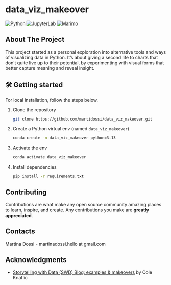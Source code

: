 # data_viz_makeover
![Python](https://img.shields.io/badge/python-3.13-blue.svg)
![JupyterLab](https://img.shields.io/badge/works%20with-JupyterLab-orange?logo=jupyter)
[![Marimo](https://img.shields.io/badge/marimo-v0.13.11-blue)](https://github.com/marimo-team/marimo)


## About The Project
This project started as a personal exploration into alternative tools and ways of visualizing data in Python. It’s about giving a second life to charts that don’t quite live up to their potential, by experimenting with visual forms that better capture meaning and reveal insight.

## 🛠️ Getting started
For local installation, follow the steps below.
1. Clone the repository
   ```sh
   git clone https://github.com/martidossi/data_viz_makeover.git
   ```
2. Create a Python virtual env (named `data_viz_makeover`)
   ```sh
   conda create -n data_viz_makeover python=3.13
   ```
3. Activate the env
   ```sh
   conda activate data_viz_makeover
   ```
4. Install dependencies
   ```sh
   pip install -r requirements.txt
   ```

## Contributing
Contributions are what make any open source community amazing places to learn, inspire, and create. Any contributions you make are **greatly appreciated**.

## Contacts
Martina Dossi - martinadossi.hello at gmail.com

## Acknowledgments
* [Storytelling with Data (SWD) Blog: examples & makeovers](https://www.storytellingwithdata.com/makeovers) by Cole Knaflic
